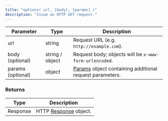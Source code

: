 ```yaml
---
title: "options( url, [body], [params] )"
description: "Issue an HTTP GET request."
---
```


| Parameter         | Type            | Description                                                                                           |
| ----------------- | --------------- | ----------------------------------------------------------------------------------------------------- |
| url               | string          | Request URL (e.g. `http://example.com`).                                                              |
| body (optional)   | string / object | Request body; objects will be `x-www-form-urlencoded`.                                                |
| params (optional) | object          | [Params](/javascript-api/k6-http/params-k6-http) object containing additional request parameters. |


### Returns

| Type     | Description                                                           |
| -------- | --------------------------------------------------------------------- |
| Response | HTTP [Response](/javascript-api/k6-http/response-k6-http) object. |
